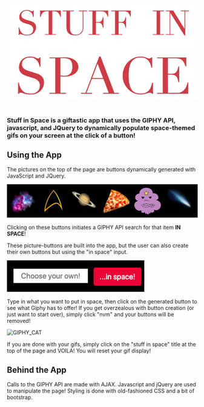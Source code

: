 ![SPACE](/assets/images/readMe/spacetitlewhite.png)
#

### Stuff in Space is a giftastic app that uses the GIPHY API, javascript, and JQuery to dynamically populate space-themed gifs on your screen at the click of a button!

## Using the App

The pictures on the top of the page are buttons dynamically generated with JavaScript and JQuery. 

![image_button](/assets/images//readMe/img_buttons.png)

Clicking on these buttons initiates a GIPHY API search for that item <b>IN SPACE</b>!
        
These picture-buttons are built into the app, but the user can also create their own buttons but using the "in space" input. 

![user_button](/assets/images//readMe/user_buttons.png)

Type in what you want to put in space, then click on the generated button to see what Giphy has to offer! If you get overzealous with button creation (or just want to start over), simply click "nvm" and your buttons will be removed!

![GIPHY_CAT](https://media1.giphy.com/media/12ziDRRUpqbm00/200.gif)

If you are done with your gifs, simply click on the "stuff in space" title at the top of the page and VOILA! You will reset your gif display!

## Behind the App

Calls to the GIPHY API are made with AJAX. Javascript and jQuery are used to manipulate the page! Styling is done with old-fashioned CSS and a bit of bootstrap.